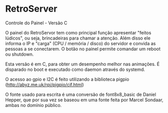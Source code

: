 # RetroServer
Controle do Painel - Versão C

O painel do RetroServor tem como principal função apresentar "feitos lúdicos", 
ou seja, brincadeiras para chamar a atenção. Além disso ele informa o IP e
"carga" (CPU / memória / disco) do servidor e convida as pessoas a se
conectarem. O botão no painel permite comandar um reboot ou shutdown.

Esta versão é em C, para obter um desempenho melhor nas animações. É disparado 
no boot e executado como daemon através do systemd.

O acesso ao gpio e I2C é feito utilizando a biblioteca pigpio
(http://abyz.me.uk/rpi/pigpio/cif.html)

O fonte usado para escrita é uma conversão de font8x8_basic de Daniel Hepper,
que por sua vez se baseou em uma fonte feita por Marcel Sondaar, ambas no
domínio público.
